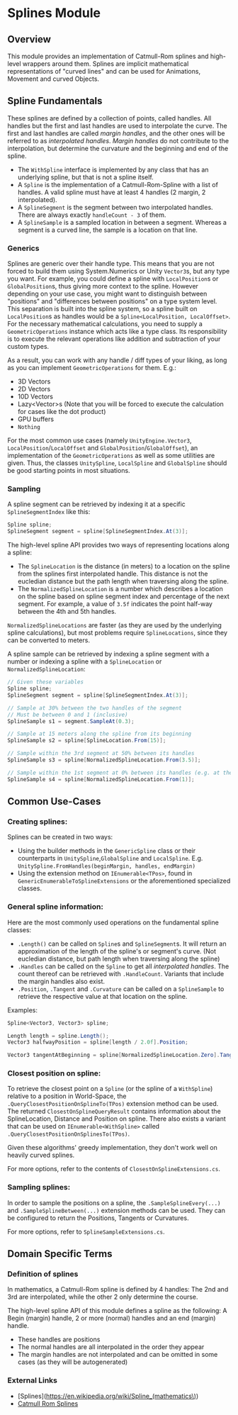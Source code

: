 # Splines Module

## Overview

This module provides an implementation of Catmull-Rom splines and high-level wrappers around them.
Splines are implicit mathematical representations of "curved lines" and can be used for Animations, Movement and curved Objects.

## Spline Fundamentals

These splines are defined by a collection of points, called handles.
All handles but the first and last handles are used to interpolate the curve. 
The first and last handles are called *margin handles*, and the other ones will be referred to as *interpolated handles*.
*Margin handles* do not contribute to the interpolation, but determine the curvature and the beginning and end of the spline.

- The `WithSpline` interface is implemented by any class that has an underlying spline, but that is not a spline itself.
- A `Spline` is the implementation of a Catmull-Rom-Spline with a list of handles. A valid spline must have at least 4 handles (2 margin, 2 interpolated).
- A `SplineSegment` is the segment between two interpolated handles. There are always exactly `handleCount - 3` of them.
- A `SplineSample` is a sampled location in between a segment. Whereas a segment is a curved line, the sample is a location on that line.

### Generics

Splines are generic over their handle type. This means that you are not forced to build them using System.Numerics or Unity `Vector3`s, but any type you want.
For example, you could define a spline with `LocalPosition`s or `GlobalPosition`s, thus giving more context to the spline. However
depending on your use case, you might want to distinguish between "positions" and "differences between positions" on a type system
level. This separation is built into the spline system, so a spline built on `LocalPosition`s as handles would be a `Spline<LocalPosition, LocalOffset>`.
For the necessary mathematical calculations, you need to supply a `GeometricOperations` instance which acts like a type class.
Its responsibility is to execute the relevant operations like addition and subtraction of your custom types.

As a result, you can work with any handle / diff types of your liking, as long as you can implement `GeometricOperations` for them. E.g.:
- 3D Vectors
- 2D Vectors
- 10D Vectors
- Lazy\<Vector\>s (Note that you will be forced to execute the calculation for cases like the dot product)
- GPU buffers
- `Nothing`

For the most common use cases (namely `UnityEngine.Vector3`, `LocalPosition`/`LocalOffset` and `GlobalPosition`/`GlobalOffset`), an implementation of
the `GeometricOperations` as well as some utilities are given. Thus, the classes `UnitySpline`, `LocalSpline` and `GlobalSpline` should be
good starting points in most situations.

### Sampling

A spline segment can be retrieved by indexing it at a specific `SplineSegmentIndex` like this:
```cs
Spline spline;
SplineSegment segment = spline[SplineSegmentIndex.At(3)];
```

The high-level spline API provides two ways of representing locations along a spline:
- The `SplineLocation` is the distance (in meters) to a location on the spline from the splines first interpolated handle. This distance is not the eucledian distance but the path length when traversing along the spline.
- The `NormalizedSplineLocation` is a number which describes a location on the spline based on spline segment 
  index and percentage of the next segment. For example, a value of `3.5f` indicates the point half-way between 
  the 4th and 5th handles.
  
`NormalizedSplineLocations` are faster (as they are used by the underlying spline calculations), but most problems require `SplineLocations`, since they can be converted to meters.

A spline sample can be retrieved by indexing a spline segment with a number or indexing a spline with a `SplineLocation` or `NormalizedSplineLocation`:
```cs
// Given these variables
Spline spline;
SplineSegment segment = spline[SplineSegmentIndex.At(3)];

// Sample at 30% between the two handles of the segment
// Must be between 0 and 1 (inclusive)
SplineSample s1 = segment.SampleAt(0.3); 

// Sample at 15 meters along the spline from its beginning
SplineSample s2 = spline[SplineLocation.From(15)]; 

// Sample within the 3rd segment at 50% between its handles
SplineSample s3 = spline[NormalizedSplineLocation.From(3.5)];

// Sample within the 1st segment at 0% between its handles (e.g. at the beginning of the segment)
SplineSample s4 = spline[NormalizedSplineLocation.From(1)];
```

## Common Use-Cases

### Creating splines:

Splines can be created in two ways:
- Using the builder methods in the `GenericSpline` class or their counterparts in `UnitySpline`,`GlobalSpline` and `LocalSpline`. E.g. `UnitySpline.FromHandles(beginMargin, handles, endMargin)`
- Using the extension method on `IEnumerable<TPos>`, found in `GenericEnumerableToSplineExtensions` or the aforementioned specialized classes.

### General spline information:

Here are the most commonly used operations on the fundamental spline classes:
- `.Length()` can be called on `Spline`s and `SplineSegment`s. It will return an approximation of the length of the spline's or segment's curve. (Not eucledian distance, but path length when traversing along the spline)
- `.Handles` can be called on the `Spline` to get all *interpolated handles*. The count thereof can be retrieved with `.HandleCount`. Variants that include the margin handles also exist.
- `.Position`, `.Tangent` and `.Curvature` can be called on a `SplineSample` to retrieve the respective value at that location on the spline.

Examples:
```cs
Spline<Vector3, Vector3> spline;

Length length = spline.Length();
Vector3 halfwayPosition = spline[length / 2.0f].Position;

Vector3 tangentAtBeginning = spline[NormalizedSplineLocation.Zero].Tangent;
```

### Closest position on spline:

To retrieve the closest point on a `Spline` (or the spline of a `WithSpline`) relative to a position in World-Space, the `.QueryClosestPositionOnSplineTo(TPos)` extension method can be used.
The returned `ClosestOnSplineQueryResult` contains information about the SplineLocation, Distance and Position on spline.
There also exists a variant that can be used on `IEnumerable<WithSpline>` called `.QueryClosestPositionOnSplinesTo(TPos)`.

Given these algorithms' greedy implementation, they don't work well on heavily curved splines.

For more options, refer to the contents of `ClosestOnSplineExtensions.cs`.

### Sampling splines:

In order to sample the positions on a spline, the `.SampleSplineEvery(...)` and `.SampleSplineBetween(...)` extension methods can be used. They can be configured to return the Positions, Tangents or Curvatures.

For more options, refer to `SplineSampleExtensions.cs`.

## Domain Specific Terms

### Definition of splines
In mathematics, a Catmull-Rom spline is defined by 4 handles: The 2nd and 3rd are interpolated, while the other 2 only determine the course.

The high-level spline API of this module defines a spline as the following: A Begin (margin) handle, 2 or more (normal) handles and an end (margin) handle.
- These handles are positions
- The normal handles are all interpolated in the order they appear
- The margin handles are not interpolated and can be omitted in some cases (as they will be autogenerated)

### External Links

- [Splines](https://en.wikipedia.org/wiki/Spline_(mathematics\))
- [Catmull Rom Splines](https://en.wikipedia.org/wiki/Centripetal_Catmull%E2%80%93Rom_spline)